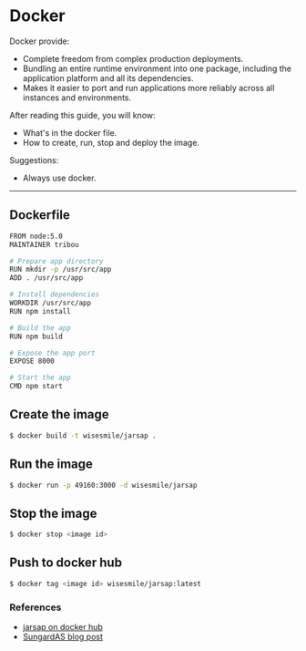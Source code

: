 Docker
======

Docker provide:

* Complete freedom from complex production deployments.
* Bundling an entire runtime environment into one package, including the application platform and all its dependencies.
* Makes it easier to port and run applications more reliably across all instances and environments.

After reading this guide, you will know:

* What's in the docker file.
* How to create, run, stop and deploy the image.

Suggestions:

* Always use docker.

--------------------------------------------------------------------------------

Dockerfile
----------

```bash
FROM node:5.0
MAINTAINER tribou

# Prepare app directory
RUN mkdir -p /usr/src/app
ADD . /usr/src/app

# Install dependencies
WORKDIR /usr/src/app
RUN npm install

# Build the app
RUN npm build

# Expose the app port
EXPOSE 8000

# Start the app
CMD npm start
```

Create the image
----------------

```bash
$ docker build -t wisesmile/jarsap .
```

Run the image
-------------

```bash
$ docker run -p 49160:3000 -d wisesmile/jarsap
```

Stop the image
--------------

```bash
$ docker stop <image id>
```

Push to docker hub
------------------

```bash
$ docker tag <image id> wisesmile/jarsap:latest
```

### References

* [jarsap on docker hub](https://hub.docker.com/r/wisesmile/jarsap/)
* [SungardAS blog post](http://blog.sungardas.com/2016/07/containers-the-next-evolution-in-virtualization/)

